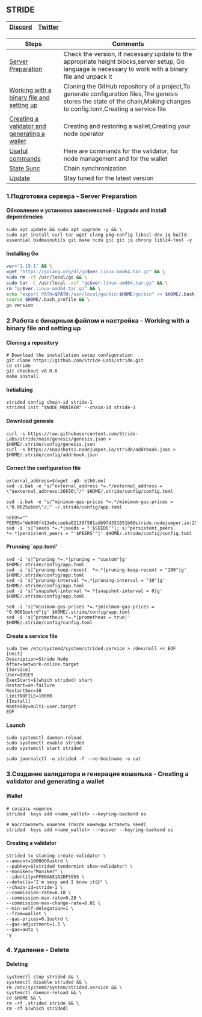 ## STRIDE 

[Discord](https://discord.gg/stride-988945059783278602) | [Twitter](https://twitter.com/babylon_chain)
--- | --- | 

Steps | Comments
--- | --- |
[Server Preparation]() | Check the version, if necessary update to the appropriate height blocks,server setup, Go language is necessary to work with a binary file and unpack it
[Working with a binary file and setting up]() | Cloning the GitHub repository of a project,To generate configuration files,The genesis stores the state of the chain,Making changes to config.toml,Creating a service file
[Creating a validator and generating a wallet]() | Creating and restoring a wallet,Creating your node operator
[Useful commands]() | Here are commands for the validator, for node management and for the wallet
[State Sunc]() | Chain synchronization
[Update]() | Stay tuned for the latest version

### 1.Подготовка сервера - Server Preparation 
#### Обновление и установка зависимостей - Upgrade and install dependencies
```Shell
sudo apt update && sudo apt upgrade -y && \
sudo apt install curl tar wget clang pkg-config libssl-dev jq build-essential bsdmainutils git make ncdu gcc git jq chrony liblz4-tool -y
```
#### Installing Go
```Bash
ver="1.19.1" && \
wget "https://golang.org/dl/go$ver.linux-amd64.tar.gz" && \
sudo rm -rf /usr/local/go && \
sudo tar -C /usr/local -xzf "go$ver.linux-amd64.tar.gz" && \
rm "go$ver.linux-amd64.tar.gz" && \
echo "export PATH=$PATH:/usr/local/go/bin:$HOME/go/bin" >> $HOME/.bash_profile && \
source $HOME/.bash_profile && \
go version
```

### 2.Работа с бинарным файлом и настройка - Working with a binary file and setting up
#### Cloning a repository 
```Shell
# Download the installation setup configuration
git clone https://github.com/Stride-Labs/stride.git
cd stride
git checkout v8.0.0
make install
```

#### Initializing 
```Shell
strided config chain-id stride-1
strided init "$NODE_MONIKER" --chain-id stride-1
```

#### Download genesis
```Shell
curl -s https://raw.githubusercontent.com/Stride-Labs/stride/main/genesis/genesis.json > $HOME/.stride/config/genesis.json
curl -s https://snapshots1.nodejumper.io/stride/addrbook.json > $HOME/.stride/config/addrbook.json
```

#### Correct the configuration file
```Shell
external_address=$(wget -qO- eth0.me)
sed -i.bak -e "s/^external_address *=.*/external_address = \"$external_address:26656\"/" $HOME/.stride/config/config.toml

sed -i.bak -e "s/^minimum-gas-prices *=.*/minimum-gas-prices = \"0.0025ubbn\"/;" ~/.stride/config/app.toml

SEEDS=""
PEERS="de048f413e6cceeba02139f581adb97d331651b8@stride.nodejumper.io:29656,a2128f5552cf4ae60a769999c7fddc5d9d44d149@15.235.42.151:26661,04b797b5a56fb939a97a3c7d9c3230d09b85e8d7@93.189.30.118:26656,c3467e5becb108e62f6a6051eb5551e9f256d096@174.83.6.129:26656,cc35475fe1f7c345af0ea8a692f3b4b41c8f12a2@116.202.36.240:10156,44e797771bff124693e63a8ec331d42873cf2ae2@95.217.202.49:35656,b212d5740b2e11e54f56b072dc13b6134650cfb5@164.152.160.97:26656,e2edd2fcc4b165374eafe381e54b6787ebc5bd67@162.55.245.149:2030,2254e6968e5c7ebc98ef5b79b388502fa44e10e1@5.161.134.44:26656,9ed4a1c80960ae933551283eb8aef52468f6cfc7@65.109.106.169:26656,463b1dc6903455575079572fb23407be586f2a4b@185.16.39.37:26656,fc305427390397f8c4eebe5bc22919c1cc5d4532@65.109.43.75:27007,ade7d4d0009c7725ee991b8c40a7f646f76bf1e3@149.102.140.108:26656,89757803f40da51678451735445ad40d5b15e059@169.155.168.67:26656,05eec003db41d7ff47a317ef59f83e31bdca23c3@78.107.234.44:26656,8a210f1bcfc9015a7bc18dcc5add29c0dce3f2dc@135.181.173.67:26656,8e4e1f1e087c76c71c64e477e95495833da82aa2@135.181.173.139:26656,28ca5fc2464e9494e8d5bd93955cde707e4e208e@34.29.90.236:26656,3fef899adcdeded56f6c69fe55c5da1624303367@163.172.101.208:4656,9ee75491e354965d8bfd8434aa093f8613bc1dce@65.108.238.103:12256,54672e848a31d2e7aeda35b8f2c320ad508c5550@128.199.141.132:26656,5093547fdf0430143ac66b4ee55d80e6542a6c10@217.174.247.163:26656,a77173bc4f4171fec0ac56b37c18e0ba6e5f80a4@65.108.226.44:31656,2c1f55e905c7425f995947e2d600ca5ac863b8c1@15.235.53.91:13456,51b83e27aee30e1900539cef37f18bddd4eab2d9@51.77.57.29:6000,abaf98731ce081fa2f32da7db0ff27b1db1c1c99@80.64.208.151:26656,cd680cc992983e5c8244b5529034a2e362e7a6d3@93.159.134.157:26656,82588f011491c6100d922d133f52fc23460b9231@135.181.67.235:26656,6831d67983cf5ebcb44da01737ccd6ccbd15c08e@193.70.47.90:12256,cb6ae22e1e89d029c55f2cb400b0caa19cbe5523@172.111.52.51:32661,446d388856dde233a206d8649fdc24efbde2b57c@34.71.33.155:26656,b549e0f88cbebe6cfd3f772937a70640b950fd98@66.172.36.133:28656,8fff37214fb0ef622f1c09dccb22d6321e004c3e@109.123.242.163:50056,9731c3365c772b3bc4580de5708a33f22c6174ec@208.102.87.76:26656,450d000d0d5c010cb2e7c45b72e6cda08a22fd04@35.224.198.112:26656,d36ac7580cc8907a00b0add8c3b047caea6df4ed@107.155.67.202:26636,7ab3bfcdbe618ed62317cbc40ef48aee783fb2b4@144.76.152.68:4656,1483ddbd1ba369c01d5496877314ed1b09bd9cc3@65.21.189.221:12256,6856de6f0c70a850db2b58deb43d568fced4a524@165.227.208.6:26656,ea6a7b2f366bc343f0670f1673fd86001dd08eb0@65.108.122.246:26636,0198f6d3ebe7bed4d176558a2ce8d341531f3e7b@74.80.183.130:26653,c7a30393c5cab01f5b497c4c094424e4e6271bac@65.108.201.154:5010,c4688bb34164eacacaa374bc7440b87986dd87ac@162.251.235.252:26656,978477aab55c2494ad486477f0793f21a83c937f@34.173.31.167:26656,cb0b38aa612e8ac05f704d9b2feb7526607afb77@66.94.117.176:26656,ebc272824924ea1a27ea3183dd0b9ba713494f83@185.16.39.158:26886,8ade90b45b991088c92e8583e8bc93589d6cd81e@84.244.95.247:26656,5383a21cf2d5e513aea2c3e430133f31aa2e5d00@138.201.32.103:26656,718ce477a62a14efe61571bd836fd3db9e43e6c1@38.105.232.61:26656,0393c19b176d1cf8bc560c5a8fa990301deb1a7e@95.217.126.187:26656,a1f479dc2e3322c6547a39c6c7eef5a191def57f@34.66.206.221:26656"
sed -i 's|^seeds *=.*|seeds = "'$SEEDS'"|; s|^persistent_peers *=.*|persistent_peers = "'$PEERS'"|' $HOME/.stride/config/config.toml

```
#### Prunning `app.toml'
```Shell
sed -i 's|^pruning *=.*|pruning = "custom"|g' $HOME/.stride/config/app.toml
sed -i 's|^pruning-keep-recent  *=.*|pruning-keep-recent = "100"|g' $HOME/.stride/config/app.toml
sed -i 's|^pruning-interval *=.*|pruning-interval = "10"|g' $HOME/.stride/config/app.toml
sed -i 's|^snapshot-interval *=.*|snapshot-interval = 0|g' $HOME/.stride/config/app.toml

sed -i 's|^minimum-gas-prices *=.*|minimum-gas-prices = "0.0001ustrd"|g' $HOME/.stride/config/app.toml
sed -i 's|^prometheus *=.*|prometheus = true|' $HOME/.stride/config/config.toml
```

#### Create a service file
```Shell
sudo tee /etc/systemd/system/strided.service > /dev/null << EOF
[Unit]
Description=Stride Node
After=network-online.target
[Service]
User=$USER
ExecStart=$(which strided) start
Restart=on-failure
RestartSec=10
LimitNOFILE=10000
[Install]
WantedBy=multi-user.target
EOF
```

#### Launch
```Shell
sudo systemctl daemon-reload
sudo systemctl enable strided
sudo systemctl start strided

sudo journalctl -u strided -f --no-hostname -o cat
```


### 3.Создание валидатора и генерация кошелька - Creating a validator and generating a wallet
#### Wallet 
```Shell
# создать кошелек
strided  keys add <name_wallet> --keyring-backend os

# восстановить кошелек (после команды вставить seed)
strided  keys add <name_wallet> --recover --keyring-backend os
```

#### Creating a validator 
```Shell
strided tx staking create-validator \
--amount=1000000ustrd \
--pubkey=$(strided tendermint show-validator) \
--moniker="Moniker" \
--identity=FFB0AA51A2DF5955 \
--details="I'm sexy and I know it😉" \
--chain-id=stride-1 \
--commission-rate=0.10 \
--commission-max-rate=0.20 \
--commission-max-change-rate=0.01 \
--min-self-delegation=1 \
--from=wallet \
--gas-prices=0.1ustrd \
--gas-adjustment=1.5 \
--gas=auto \
-y 
```

### 4. Удаление - Delete
#### Deleting
```Shell
systemctl stop strided && \
systemctl disable strided && \
rm /etc/systemd/system/strided.service && \
systemctl daemon-reload && \
cd $HOME && \
rm -rf .strided stride && \
rm -rf $(which strided)
```

